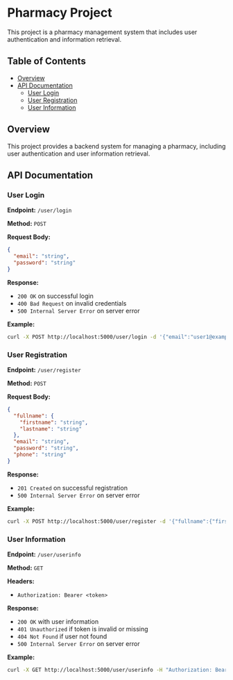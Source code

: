 # Pharmacy Project

This project is a pharmacy management system that includes user authentication and information retrieval.

## Table of Contents
- [Overview](#overview)
- [API Documentation](#api-documentation)
  - [User Login](#user-login)
  - [User Registration](#user-registration)
  - [User Information](#user-information)

## Overview
This project provides a backend system for managing a pharmacy, including user authentication and user information retrieval.

## API Documentation

### User Login
**Endpoint:** `/user/login`

**Method:** `POST`

**Request Body:**
```json
{
  "email": "string",
  "password": "string"
}
```

**Response:**
- `200 OK` on successful login
- `400 Bad Request` on invalid credentials
- `500 Internal Server Error` on server error

**Example:**
```bash
curl -X POST http://localhost:5000/user/login -d '{"email":"user1@example.com", "password":"password123"}' -H "Content-Type: application/json"
```

### User Registration
**Endpoint:** `/user/register`

**Method:** `POST`

**Request Body:**
```json
{
  "fullname": {
    "firstname": "string",
    "lastname": "string"
  },
  "email": "string",
  "password": "string",
  "phone": "string"
}
```

**Response:**
- `201 Created` on successful registration
- `500 Internal Server Error` on server error

**Example:**
```bash
curl -X POST http://localhost:5000/user/register -d '{"fullname":{"firstname":"John", "lastname":"Doe"}, "email":"john.doe@example.com", "password":"password123", "phone":"1234567890"}' -H "Content-Type: application/json"
```

### User Information
**Endpoint:** `/user/userinfo`

**Method:** `GET`

**Headers:**
- `Authorization: Bearer <token>`

**Response:**
- `200 OK` with user information
- `401 Unauthorized` if token is invalid or missing
- `404 Not Found` if user not found
- `500 Internal Server Error` on server error

**Example:**
```bash
curl -X GET http://localhost:5000/user/userinfo -H "Authorization: Bearer <token>"
```
